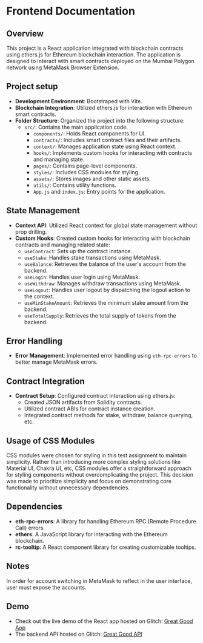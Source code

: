 # Frontend Documentation

## Overview

This project is a React application integrated with blockchain contracts using ethers.js for Ethereum blockchain interaction. The application is designed to interact with smart contracts deployed on the Mumbai Polygon network using MetaMask Browser Extension.

## Project setup

-   **Development Environment**: Bootstraped with Vite.
-   **Blockchain Integration**: Utilized ethers.js for interaction with Ethereum smart contracts.
-   **Folder Structure**: Organized the project into the following structure:
    -   `src/`: Contains the main application code.
        -   `components/`: Holds React components for UI.
        -   `contracts/`: Includes smart contract files and their artifacts.
        -   `context/`: Manages application state using React context.
        -   `hooks/`: Implements custom hooks for interacting with contracts and managing state.
        -   `pages/`: Contains page-level components.
        -   `styles/`: Includes CSS modules for styling.
        -   `assets/`: Stores images and other static assets.
        -   `utils/`: Contains utility functions.
        -   `App.js` and `index.js`: Entry points for the application.

## State Management

-   **Context API**: Utilized React context for global state management without prop drilling.
-   **Custom Hooks**: Created custom hooks for interacting with blockchain contracts and managing related state:
    -   `useContract`: Sets up the contract instance.
    -   `useStake`: Handles stake transactions using MetaMask.
    -   `useBalance`: Retrieves the balance of the user's account from the backend.
    -   `useLogin`: Handles user login using MetaMask.
    -   `useWithdraw`: Manages withdraw transactions using MetaMask.
    -   `useLogout`: Handles user logout by dispatching the logout action to the context.
    -   `useMinStakeAmount`: Retrieves the minimum stake amount from the backend.
    -   `useTotalSupply`: Retrieves the total supply of tokens from the backend.

## Error Handling

-   **Error Management**: Implemented error handling using `eth-rpc-errors` to better manage MetaMask errors.

## Contract Integration

-   **Contract Setup**: Configured contract interaction using ethers.js:
    -   Created JSON artifacts from Solidity contracts.
    -   Utilized contract ABIs for contract instance creation.
    -   Integrated contract methods for stake, withdraw, balance querying, etc.

## Usage of CSS Modules

CSS modules were chosen for styling in this test assignment to maintain simplicity. Rather than introducing more complex styling solutions like Material UI, Chakra UI, etc, CSS modules offer a straightforward approach for styling components without overcomplicating the project. This decision was made to prioritize simplicity and focus on demonstrating core functionality without unnecessary dependencies.

## Dependencies

-   **eth-rpc-errors**: A library for handling Ethereum RPC (Remote Procedure Call) errors.
-   **ethers**: A JavaScript library for interacting with the Ethereum blockchain.
-   **rc-tooltip**: A React component library for creating customizable tooltips.

## Notes

In order for account switching in MetaMask to reflect in the user interface, user must expose the accounts.

## Demo

-   Check out the live demo of the React app hosted on Glitch: [Great Good App](https://great-good-app.glitch.me/)
-   The backend API hosted on Glitch: [Great Good API](https://great-good-api.glitch.me/)
